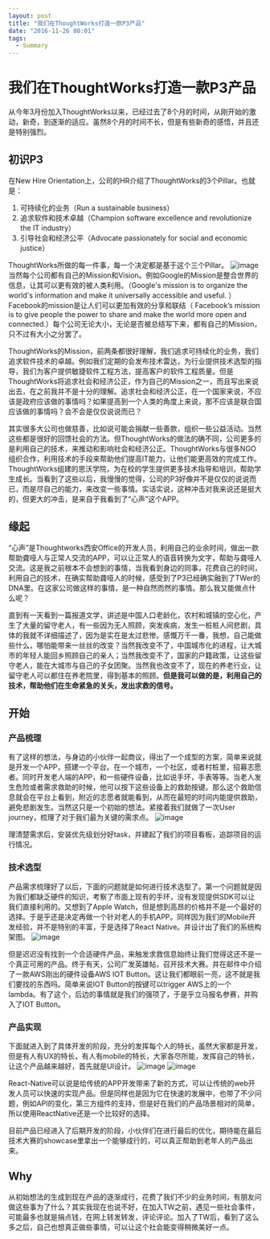 ```yaml
---
layout: post
title: "我们在ThoughtWorks打造一款P3产品"
date: "2016-11-26 08:01"
tags:
  - Summary
---
```


# 我们在ThoughtWorks打造一款P3产品
从今年3月份加入ThoughtWorks以来，已经过去了8个月的时间，从刚开始的激动，新奇，到逐渐的适应。虽然8个月的时间不长，但是有些新奇的感悟，并且还是特别强烈。

## 初识P3
在New Hire Orientation上，公司的HR介绍了ThoughtWorks的3个Pillar。也就是：

1. 可持续化的业务（Run a sustainable business）
2. 追求软件和技术卓越（Champion software excellence and revolutionize the IT industry）
3. 引导社会和经济公平（Advocate passionately for social and economic justice）

ThoughtWorks所做的每一件事，每一个决定都是基于这个三个Pillar。
![image]({{url}}/resources/img/TW-3Pillars.png)
当然每个公司都有自己的Mission和Vision。例如Google的Mission是整合世界的信息，让其可以更有效的被人类利用。（Google's mission is to organize the world's information and make it universally accessible and useful. ）Facebook的mission是让人们可以更加有效的分享和联结（ Facebook’s mission is to give people the power to share and make the world more open and connected.）每个公司无论大小，无论是否被总结写下来，都有自己的Mission，只不过有大小之分罢了。

ThoughtWorks的Mission，前两条都很好理解，我们追求可持续化的业务，我们追求软件技术的卓越。例如我们定期的会发布技术雷达，为行业提供技术选型的指导，我们为客户提供敏捷软件工程方法，提高客户的软件工程质量。但是ThoughtWorks将追求社会和经济公正，作为自己的Mission之一，而且写出来说出去，在之前我并不是十分的理解。追求社会和经济公正，在一个国家来说，不应该是政府应该做的事情吗？如果提高到一个人类的角度上来说，那不应该是联合国应该做的事情吗？会不会是仅仅说说而已？

其实很多大公司也做慈善，比如说可能会捐献一些善款，组织一些公益活动。当然这些都是很好的回馈社会的方法。但ThoughtWorks的做法的确不同，公司更多的是利用自己的技术，来推动和影响社会和经济公正。ThoughtWorks与很多NGO组织合作，利用技术的手段来帮助他们提高IT能力，让他们能更高效的完成工作。ThoughtWorks组建的思沃学院，为在校的学生提供更多技术指导和培训，帮助学生成长。当看到了这些以后，我慢慢的觉得，公司的P3好像并不是仅仅的说说而已，而是尽自己的能力，来改变一些事情。实话实说，这种冲击对我来说还是挺大的，但更大的冲击，是来自于我看到了“心声”这个APP。

## 缘起
“心声”是Thoughtworks西安Office的开发人员，利用自己的业余时间，做出一款帮助聋哑人与正常人交流的APP，可以让正常人的语音转换为文字，帮助与聋哑人交流。这是我之前根本不会想到的事情，当我看到身边的同事，花费自己的时间，利用自己的技术，在确实帮助聋哑人的时候，感受到了P3已经确实融到了TWer的DNA里。在这家公司做这样的事情，是一种自然而然的事情。那么我又能做点什么呢？

直到有一天看到一篇报道文学，讲述是中国人口老龄化，农村和城镇的空心化，产生了大量的留守老人，有一些因为无人照顾，突发疾病，发生一桩桩人间悲剧，具体的我就不详细描述了，因为是实在是太过悲惨。感慨万千一番，我想，自己能做些什么，哪怕能带来一丝丝的改变？当然我改变不了，中国城市化的进程，让大城市的年轻人能回乡照顾自己的亲人；当然我改变不了，国家的户籍政策，让这些留守老人，能在大城市与自己的子女团聚。当然我也改变不了，现在的养老行业，让留守老人可以都住在养老院里，得到基本的照顾。**但是我可以做的是，利用自己的技术，帮助他们在生命紧急的关头，发出求救的信号。**


## 开始
### 产品梳理
有了这样的想法，与身边的小伙伴一起商议，得出了一个成型的方案，简单来说就是开发一个APP，搭建一个平台。在一个城市，一个社区，或者村桩里，招募志愿者。同时开发老人端的APP，和一些硬件设备，比如说手环，手表等等。当老人发生危险或者需求救助的时候，他可以按下这些设备上的救助按键。那么这个救助信息就会在平台上看到，附近的志愿者就能看到，从而在最短的时间内能提供救助，避免悲剧发生。当然这只是一个初始的想法。紧接着我们就做了一次User journey，梳理了对于我们最为关键的需求点。
![image]({{url}}/resources/img/ag-user-journey.jpeg)

理清楚需求后，安装优先级划分好task，并建起了我们的项目看板，追踪项目的运行情况。


### 技术选型
产品需求梳理好了以后，下面的问题就是如何进行技术选型了。第一个问题就是因为我们都缺乏硬件的知识，考察了市面上现有的手环，没有发现提供SDK可以让我们直接利用的。又想到了Apple Watch，但是想到高昂的价格并不是一个最好的选择。于是乎还是决定再做一个针对老人的手机APP。同样因为我们的Mobile开发经验，并不是特别的丰富，于是选择了React Native。并设计出了我们的系统构架图。
![image]({{url}}/resources/img/ag-tech-artch.jpeg)

但是迟迟没有找到一个合适硬件产品，来触发求救信息始终让我们觉得这还不是一个真正可用的产品。终于有天，公司广发英雄帖，召开技术大赛。并在邮件中介绍了一款AWS刚出的硬件设备AWS IOT Button。这让我们都眼前一亮，这不就是我们要找的东西吗。简单来说IOT Button的按键可以trigger AWS上的一个lambda。有了这个，后边的事情就是我们的强项了，于是乎立马报名参赛，并购入了IOT Button。

### 产品实现
下面就进入到了具体开发的阶段，充分的发挥每个人的特长，虽然大家都是开发，但是有人有UX的特长，有人有mobile的特长，大家各尽所能，发挥自己的特长，让这个产品越来越好，首先就是UI设计。
![image]({{url}}/resources/img/aidsgo-app.png)
![image]({{url}}/resources/img/aidsgo-app-1.png)

React-Native可以说是给传统的APP开发带来了新的方式，可以让传统的web开发人员可以快速的实现产品。但是同样也是因为它在快速的发展中，也带了不少问题，例如API的变化，第三方组件的支持，但是好在我们的产品场景相对的简单，所以使用ReactNative还是一个比较好的选择。


目前产品已经进入了后期开发的阶段，小伙伴们在进行最后的优化，期待能在最后技术大赛的showcase里拿出一个能够成行的，可以真正帮助到老年人的产品出来。


## Why
从初始想法的生成到现在产品的逐渐成行，花费了我们不少的业务时间，有朋友问做这些事为了什么？其实我现在也说不好，在加入TW之前，遇见一些社会事件，可能最多也就是捐点钱，在网上转发转发，评论评论。加入了TW后，看到了这么多之后，自己也想真正做些事情，可以让这个社会能变得稍微美好一点。








